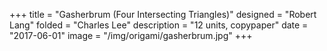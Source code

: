 +++
title = "Gasherbrum (Four Intersecting Triangles)"
designed = "Robert Lang"
folded = "Charles Lee"
description = "12 units, copypaper"
date = "2017-06-01"
image = "/img/origami/gasherbrum.jpg"
+++